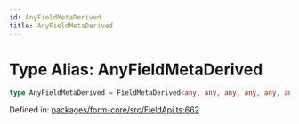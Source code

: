 ```yaml
---
id: AnyFieldMetaDerived
title: AnyFieldMetaDerived
---
```


<!-- DO NOT EDIT: this page is autogenerated from the type comments -->

# Type Alias: AnyFieldMetaDerived

```ts
type AnyFieldMetaDerived = FieldMetaDerived<any, any, any, any, any, any, any, any, any, any, any, any, any, any, any, any, any>;
```

Defined in: [packages/form-core/src/FieldApi.ts:662](https://github.com/TanStack/form/blob/main/packages/form-core/src/FieldApi.ts#L662)
